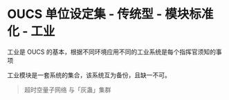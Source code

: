 # OUCS 单位设定集 - 传统型 - 模块标准化 - 工业

工业是 OUCS 的基本，根据不同环境应用不同的工业系统是每个指挥官须知的事项

工业模块是一套系统的集合，该系统互为备份，且缺一不可。  

> 超时空量子网络 与「灰蛊」集群